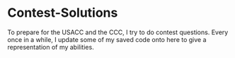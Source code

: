# Contest-Solutions
To prepare for the USACC and the CCC, I try to do contest questions. Every once in a while, I update some of my saved code onto here to give a representation of my abilities.
